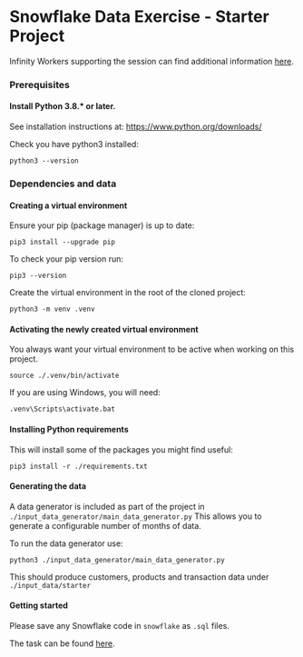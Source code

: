 # Snowflake Data Exercise - Starter Project

Infinity Workers supporting the session can find additional information [here](https://github.com/infinityworks/iw-tech-test-snowflake-simple-warehouse-solution).

### Prerequisites

#### Install Python 3.8.* or later.

See installation instructions at: https://www.python.org/downloads/

Check you have python3 installed:

    python3 --version

### Dependencies and data

#### Creating a virtual environment

Ensure your pip (package manager) is up to date:

    pip3 install --upgrade pip

To check your pip version run:

    pip3 --version


Create the virtual environment in the root of the cloned project:

    python3 -m venv .venv

#### Activating the newly created virtual environment

You always want your virtual environment to be active when working on this project.

    source ./.venv/bin/activate

If you are using Windows, you will need:

    .venv\Scripts\activate.bat

#### Installing Python requirements

This will install some of the packages you might find useful:

    pip3 install -r ./requirements.txt

#### Generating the data

A data generator is included as part of the project in `./input_data_generator/main_data_generator.py`
This allows you to generate a configurable number of months of data.

To run the data generator use:

    python3 ./input_data_generator/main_data_generator.py

This should produce customers, products and transaction data under `./input_data/starter`

#### Getting started

Please save any Snowflake code in `snowflake` as `.sql` files.

The task can be found [here](./TASK.md).
